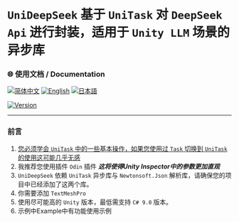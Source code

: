 # `UniDeepSeek` 基于 `UniTask` 对 `DeepSeek Api` 进行封装，适用于 `Unity LLM` 场景的异步库

### 🌐 使用文档 / Documentation

[![简体中文](https://img.shields.io/badge/文档-简体中文-blue)](https://github.com/Jiaxxii/UniDeepSeek/blob/master/Assets/Scripts/UniDeepSeek/README/zh_cn/README.md)
[![English](https://img.shields.io/badge/Document-English-blue)](https://github.com/Jiaxxii/UniDeepSeek/blob/master/Assets/Scripts/UniDeepSeek/README/en/README.md)
[![日本語](https://img.shields.io/badge/ドキュメント-日本語-red)](https://github.com/Jiaxxii/UniDeepSeek/blob/master/Assets/Scripts/UniDeepSeek/README/jp/README.md)

[![Version](https://img.shields.io/badge/version-v1.0.0-blue.svg)](https://github.com/Jiaxxii/UniDeepSeek)

---


### 前言

1. [您必须学会 `UniTask` 中的一些基本操作，如果您使用过 `Task` 切换到
   `UniTask` 的使用这可能几乎无感](https://github.com/Cysharp/UniTask)
2. 我推荐您使用插件 `Odin` 插件 ***这将使得Unity Inspector中的参数更加直观***
3. `UniDeepSeek` 依赖 `UniTask` 异步库与 `Newtonsoft.Json` 解析库，请确保您的项目中已经添加了这两个库。
4. 你需要添加 `TextMeshPro`
5. 使用尽可能高的 `Unity` 版本，最低需支持 `C# 9.0` 版本。
6. 示例中Example中有功能使用示例
